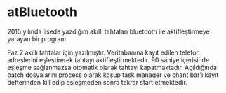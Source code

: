 # atBluetooth
2015 yılında lisede yazdığım akıllı tahtaları bluetooth ile aktifleştirmeye yarayan bir program

Faz 2 akıllı tahtalar için yazılmıştır.
Veritabanına kayıt edilen telefon adreslerini eşleştirerek tahtayı aktifleştirmektedir.
90 saniye içerisinde eşleşme sağlanmazsa otomatik olarak tahtayı kapatmaktadır.
Açıldığında batch dosyalarını process olarak koşup task manager ve chant bar'ı kayıt defterinden kill edip eşleşmeden sonra tekrar start etmektedir.
